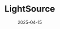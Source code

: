 ---  
layout: startup_page  
title: "LightSource"  
id: "lightsource.ai"  
permalink: "/lightsourcelightsource.ai04152025/"  
website: "https://lightsource.ai/"  
funding_round: "Seed & Series A"  
funding_amount: "$33M"  
investors: "Lightspeed Venture Partners, Bain Capital Ventures, J2 Ventures"  
about: "LightSource is an AI-native enterprise procurement platform that modernizes strategic and direct material sourcing. It uses AI to streamline the entire procurement process for both buyers and suppliers, automating tasks like supplier identification, RFQ management, and bid comparison. The platform aims to improve efficiency and cost savings while enhancing transparency and trust in customer communications."  
markets: "AI, Procurement, SaaS, Supply Chain Management"  
hq: "San Francisco, California, United States"  
founded_year: "2020"  
linkedin: "https://www.linkedin.com/company/lightsource-ai"  
twitter: "https://twitter.com/lightsourceai"  
instagram: ""  
facebook: ""  
crunchbase: "https://www.crunchbase.com/organization/lightsource-324f"  
pitchbook: "https://pitchbook.com/profiles/company/483237-01"  

date_display: "15-Apr-2025"  
date: "2025-04-15"

# SEO Optimization  
meta_title: "LightSource - Seed & Series A Funding ($33M)"  
meta_description: "LightSource, LightSource is an AI-native enterprise procurement platform that modernizes strategic and direct material sourcing. It uses AI to streamline the entir..."  
meta_keywords: "LightSource, AI, Procurement, SaaS, Supply Chain Management, Seed & Series A funding"  
canonical_url: "https://startup.projectstartups.com/lightsourcelightsource.ai04152025/"  
---